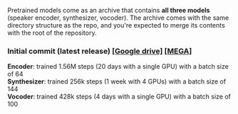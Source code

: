 Pretrained models come as an archive that contains **all three models** (speaker encoder, synthesizer, vocoder). The archive comes with the same directory structure as the repo, and you're expected to merge its contents with the root of the repository.

### Initial commit (latest release) [\[Google drive\]](https://drive.google.com/file/d/1n1sPXvT34yXFLT47QZA6FIRGrwMeSsZc/view?usp=sharing) [\[MEGA\]](https://megaupload.nz/F982Z8x6n5/pretrained_12_06_19_zip)


**Encoder**: trained 1.56M steps (20 days with a single GPU) with a batch size of 64  
**Synthesizer**: trained 256k steps (1 week with 4 GPUs) with a batch size of 144  
**Vocoder**: trained 428k steps (4 days with a single GPU) with a batch size of 100  